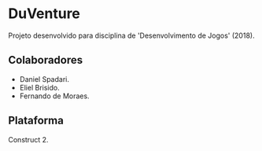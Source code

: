 # DuVenture #
Projeto desenvolvido para disciplina de 'Desenvolvimento de Jogos' (2018).

## Colaboradores ##
* Daniel Spadari.
* Eliel Brisido.
* Fernando de Moraes.

## Plataforma ##
Construct 2.
